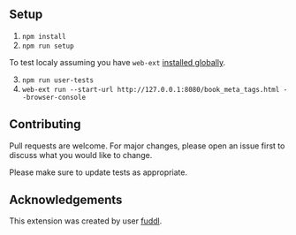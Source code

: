 ## Setup
1. `npm install`
2. `npm run setup`

To test localy assuming you have `web-ext`
[installed globally](https://github.com/mozilla/web-ext?tab=readme-ov-file#global-command).

3. `npm run user-tests`
4. `web-ext run --start-url http://127.0.0.1:8080/book_meta_tags.html --browser-console`

## Contributing
Pull requests are welcome. For major changes, please open an issue first
to discuss what you would like to change.

Please make sure to update tests as appropriate.

## Acknowledgements
This extension was created by user [fuddl](https://github.com/fuddl).
